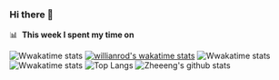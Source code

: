 ### Hi there 👋

<!--
**Zone-F/Zone-F** is a ✨ _special_ ✨ repository because its `README.md` (this file) appears on your GitHub profile.

Here are some ideas to get you started:

- 🔭 I’m currently working on ...
- 🌱 I’m currently learning ...
- 👯 I’m looking to collaborate on ...
- 🤔 I’m looking for help with ...
- 💬 Ask me about ...
- 📫 How to reach me: ...
- 😄 Pronouns: ...
- ⚡ Fun fact: ...
-->
📊 &nbsp;**This week I spent my time on**

![Wwakatime stats](https://github-readme-stats-taupe-two.vercel.app/api/wakatime?username=Zone-F&langs_count=5&bg_color=00000000&text_color=777)
[![willianrod's wakatime stats](https://github-readme-stats.vercel.app/api/wakatime?username=Zone-F)](https://github.com/anuraghazra/github-readme-stats)
![Wwakatime stats](https://github-readme-stats-taupe-two.vercel.app/api/wakatime?username=gautamkrishnar&hide_title=true&hide_border=true&langs_count=5&bg_color=00000000&text_color=777)
![Wwakatime stats](https://github-readme-stats-taupe-two.vercel.app/api/wakatime?username=Zone-F&hide_title=true&hide_border=true&langs_count=5&bg_color=00000000&text_color=777)
![Top Langs](https://github-readme-stats.vercel.app/api/top-langs/?username=Zone-F&layout=compact&hide=css,html)
![Zheeeng's github stats](https://github-readme-stats.vercel.app/api?username=Zone-F&count_private=true&show_icons=true&hide=contribs)
